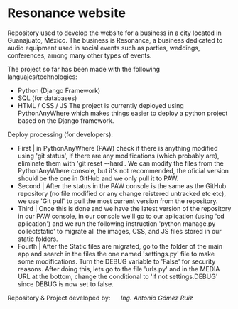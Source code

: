 # Resonance website 

Repository used to develop the website for a business in a city located
in Guanajuato, México. The business is Resonance, a business dedicated
to audio equipment used in social events such as parties, weddings, 
conferences, among many other types of events.

The project so far has been made with the following languajes/technologies:
- Python (Django Framework)
- SQL (for databases)
- HTML / CSS / JS 
The project is currently deployed using PythonAnyWhere which makes things
easier to deploy a python project based on the Django framework.

Deploy processing (for developers): 
- First | in PythonAnyWhere (PAW) check if there is anything modified using 
  'git status', if there are any modifications (which probably are), 
  eliminate them with 'git reset --hard'. We can modify the files from the 
  PythonAnyWhere console, but it's not recommended, the oficial version 
  should be the one in GitHub and we only pull it to PAW. 
- Second | After the status in the PAW console is the same as the GitHub
  repository (no file modified or any change reistered untracked etc etc), 
  we use 'Git pull' to pull the most current version from the repository.
- Third | Once this is done and we have the latest version of the repository
  in our PAW console, in our console we'll go to our aplication (using 
  'cd aplication') and we run the following instruction 'python manage.py 
  collectstatic' to migrate all the images, CSS, and JS files stored in our 
  static folders. 
- Fourth | After the Static files are migrated, go to the folder of the main
  app and search in the files the one named 'settings.py' file to make some 
  modifications. Turn the DEBUG variable to 'False' for security reasons. After 
  doing this, lets go to the file 'urls.py' and in the MEDIA URL at the bottom,
  change the conditional to 'if not settings.DEBUG' since DEBUG is now set to
  false.

Repository & Project developed by:
&nbsp;&nbsp;&nbsp;&nbsp;&nbsp;<i>Ing. Antonio Gómez Ruiz